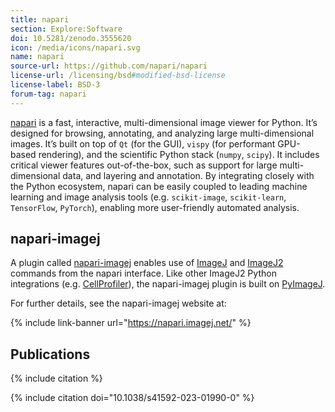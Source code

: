 ```yaml
---
title: napari
section: Explore:Software
doi: 10.5281/zenodo.3555620
icon: /media/icons/napari.svg
name: napari
source-url: https://github.com/napari/napari
license-url: /licensing/bsd#modified-bsd-license
license-label: BSD-3
forum-tag: napari
---
```


[napari](https://napari.org/) is a fast, interactive, multi-dimensional image
viewer for Python. It’s designed for browsing, annotating, and analyzing large
multi-dimensional images. It’s built on top of `Qt` (for the GUI), `vispy` (for
performant GPU-based rendering), and the scientific Python stack (`numpy`,
`scipy`). It includes critical viewer features out-of-the-box, such as support
for large multi-dimensional data, and layering and annotation. By integrating
closely with the Python ecosystem, napari can be easily coupled to leading
machine learning and image analysis tools (e.g. `scikit-image`, `scikit-learn`,
`TensorFlow`, `PyTorch`), enabling more user-friendly automated analysis.

## napari-imagej

A plugin called [napari-imagej](https://napari.imagej.net/) enables use of
[ImageJ](/software/imagej) and [ImageJ2](/software/imagej2) commands from the
napari interface. Like other ImageJ2 Python integrations (e.g.
[CellProfiler](/software/cellprofiler)), the napari-imagej plugin is built on
[PyImageJ](/software/pyimagej).

For further details, see the napari-imagej website at:

{% include link-banner url="https://napari.imagej.net/" %}

## Publications

{% include citation %}

{% include citation doi="10.1038/s41592-023-01990-0" %}
